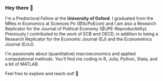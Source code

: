### Hey there 👋

I'm a Predoctoral Fellow at the **University of Oxford**. I graduated from the MRes in Economics at Sciences Po (@ScPoEcon) and I am also a Research Replicator for the Journal of Political Economy (@JPE-Reproducibility). Previously I contributed to the work of ECB and OECD, in addition to being a Research Replicator for the Economic Journal (EJ) and the Econometrics Journal (EctJ).

I'm passionate about (quantitative) macroeconomics and applied computational methods. 
You'll find me coding in R, Julia, Python, Stata, and a bit of MATLAB. 

Feel free to explore and reach out! 🚀
